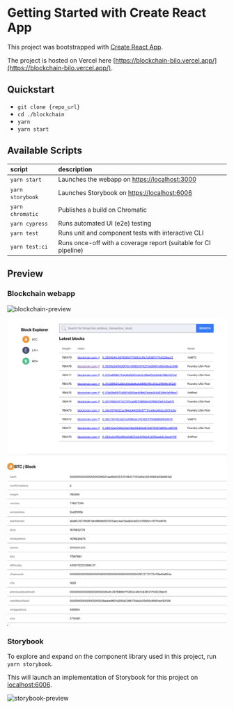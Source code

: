 # Getting Started with Create React App

This project was bootstrapped with [Create React App](https://github.com/facebook/create-react-app).

The project is hosted on Vercel here [https://blockchain-bilo.vercel.app/](https://blockchain-bilo.vercel.app/).

## Quickstart

- `git clone {repo_url}`
- `cd ./blockchain`
- `yarn`
- `yarn start`

## Available Scripts

| script           | description                                                             |
| :--------------- | :---------------------------------------------------------------------- |
| `yarn start`     | Launches the webapp on [https://localhost:3000](https://localhost:3000) |
| `yarn storybook` | Launches Storybook on [https://localhost:6006](https://localhost:6006)  |
| `yarn chromatic` | Publishes a build on Chromatic                                          |
| `yarn cypress`   | Runs automated UI (e2e) testing                                         |
| `yarn test`      | Runs unit and component tests with interactive CLI                      |
| `yarn test:ci`   | Runs once-off with a coverage report (suitable for CI pipeline)         |

## Preview

### Blockchain webapp

![blockchain-preview](./docs/blockchain-preview.gif)

![block-list](./docs/block-list.png)
![block-details](./docs/block-details.png)


### Storybook

To explore and expand on the component library used in this project, run `yarn storybook`.

This will launch an implementation of Storybook for this project on [localhost:6006](https://localhost:6006).

![storybook-preview](./docs/storybook-preview.gif)
